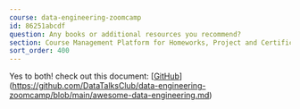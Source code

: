 ```yaml
---
course: data-engineering-zoomcamp
id: 86251abcdf
question: Any books or additional resources you recommend?
section: Course Management Platform for Homeworks, Project and Certificate
sort_order: 400
---
```


Yes to both! check out this document: [[GitHub](https://github.com/DataTalksClub/data-engineering-zoomcamp/blob/main/awesome-data-engineering.md)](https://github.com/DataTalksClub/data-engineering-zoomcamp/blob/main/awesome-data-engineering.md)

